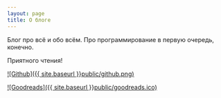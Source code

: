```yaml
---
layout: page
title: О блоге
---
```


Блог про всё и обо всём.
Про программирование в первую очередь, конечно.  

Приятного чтения!

[![Github]({{ site.baseurl }}public/github.png)](https://github.com/venkaDaria)

[![Goodreads]({{ site.baseurl }}public/goodreads.ico)](https://www.goodreads.com/user/show/62838956-daria-pydorenko)